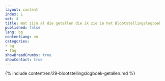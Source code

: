 ```yaml
---
layout: content
index: 1
set: 4
title: Wat zijn al die getallen die ik zie in het Blootstellingslogboek op mijn telefoon? 
published: false
lang: bg
contentLang: en
categories:
- bg
- faq
showBreadCrumbs: true
showContact: true
---
```

{% include content/en/29-blootstellingslogboek-getallen.md %}
